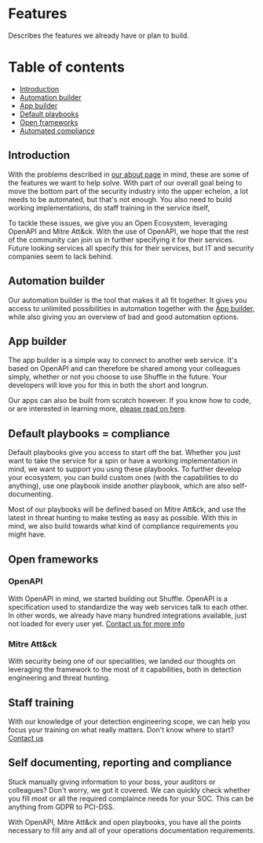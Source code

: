 # Features 
Describes the features we already have or plan to build.

# Table of contents
* [Introduction](#introduction)
* [Automation builder](#automationbuilder)
* [App builder](#appbuilder)
* [Default playbooks](#Defaultplaybooks)
* [Open frameworks](#Openframeworks)
* [Automated compliance](#Automatedcompliance)

## Introduction
With the problems described in [our about page](/docs/about) in mind, these are some of the features we want to help solve. With part of our overall goal being to move the bottom part of the security industry into the upper echelon, a lot needs to be automated, but that's not enough. You also need to build working implementations, do staff training in the service itself,

To tackle these issues, we give you an Open Ecosystem, leveraging OpenAPI and Mitre Att&ck. With the use of OpenAPI, we hope that the rest of the community can join us in further specifying it for their services. Future looking services all specify this for their services, but IT and security companies seem to lack behind.

## Automation builder
Our automation builder is the tool that makes it all fit together. It gives you access to unlimited possibilities in automation together with the [App builder](/apps/new), while also giving you an overview of bad and good automation options.

## App builder
The app builder is a simple way to connect to another web service. It's based on OpenAPI and can therefore be shared among your colleagues simply, whether or not you choose to use Shuffle in the future. Your developers will love you for this in both the short and longrun. 

Our apps can also be built from scratch however. If you know how to code, or are interested in learning more, [please read on here](/docs/apps).

## Default playbooks = compliance
Default playbooks give you access to start off the bat. Whether you just want to take the service for a spin or have a working implementation in mind, we want to support you usng these playbooks. To further develop your ecosystem, you can build custom ones (with the capabilities to do anything), use one playbook inside another playbook, which are also self-documenting.

Most of our playbooks will be defined based on Mitre Att&ck, and use the latest in threat hunting to make testing as easy as possible. With this in mind, we also build towards what kind of compliance requirements you might have.

## Open frameworks
### OpenAPI
With OpenAPI in mind, we started building out Shuffle. OpenAPI is a specification used to standardize the way web services talk to each other. In other words, we already have many hundred integrations available, just not loaded for every user yet. [Contact us for more info](/docs/contact)

### Mitre Att&ck
With security being one of our specialities, we landed our thoughts on leveraging the framework to the most of it capabilities, both in detection engineering and threat hunting. 

## Staff training 
With our knowledge of your detection engineering scope, we can help you focus your training on what really matters. Don't know where to start? [Contact us](/contact)

## Self documenting, reporting and compliance
Stuck manually giving information to your boss, your auditors or colleagues? Don't worry, we got it covered. We can quickly check whether you fill most or all the required complaince needs for your SOC. This can be anything from GDPR to PCI-DSS.

With OpenAPI, Mitre Att&ck and open playbooks, you have all the points necessary to fill any and all of your operations documentation requirements. 
